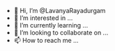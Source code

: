 - 👋 Hi, I’m @LavanyaRayadurgam
- 👀 I’m interested in ...
- 🌱 I’m currently learning ...
- 💞️ I’m looking to collaborate on ...
- 📫 How to reach me ...

<!---
LavanyaRayadurgam/LavanyaRayadurgam is a ✨ special ✨ repository because its `README.md` (this file) appears on your GitHub profile.
You can click the Preview link to take a look at your changes.
--->
